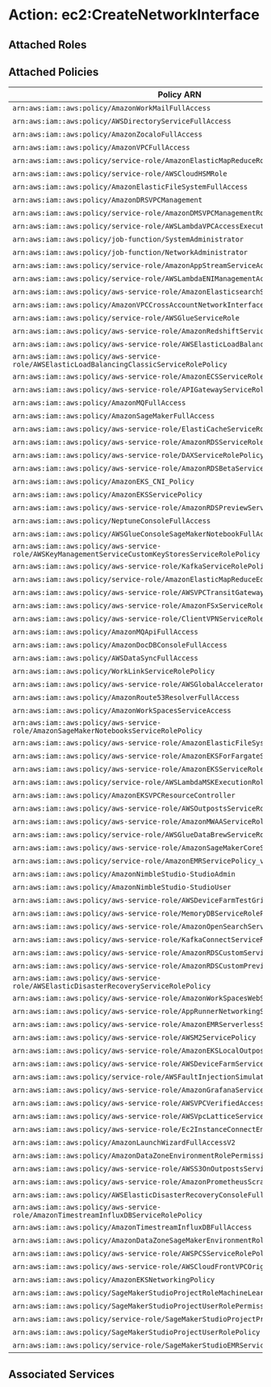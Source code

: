 # Action: ec2:CreateNetworkInterface

## Attached Roles

## Attached Policies

| Policy ARN | Policy Name |
|------------|-------------|
| `arn:aws:iam::aws:policy/AmazonWorkMailFullAccess` | [AmazonWorkMailFullAccess](../policies.md#amazonworkmailfullaccess) |
| `arn:aws:iam::aws:policy/AWSDirectoryServiceFullAccess` | [AWSDirectoryServiceFullAccess](../policies.md#awsdirectoryservicefullaccess) |
| `arn:aws:iam::aws:policy/AmazonZocaloFullAccess` | [AmazonZocaloFullAccess](../policies.md#amazonzocalofullaccess) |
| `arn:aws:iam::aws:policy/AmazonVPCFullAccess` | [AmazonVPCFullAccess](../policies.md#amazonvpcfullaccess) |
| `arn:aws:iam::aws:policy/service-role/AmazonElasticMapReduceRole` | [AmazonElasticMapReduceRole](../policies.md#amazonelasticmapreducerole) |
| `arn:aws:iam::aws:policy/service-role/AWSCloudHSMRole` | [AWSCloudHSMRole](../policies.md#awscloudhsmrole) |
| `arn:aws:iam::aws:policy/AmazonElasticFileSystemFullAccess` | [AmazonElasticFileSystemFullAccess](../policies.md#amazonelasticfilesystemfullaccess) |
| `arn:aws:iam::aws:policy/AmazonDRSVPCManagement` | [AmazonDRSVPCManagement](../policies.md#amazondrsvpcmanagement) |
| `arn:aws:iam::aws:policy/service-role/AmazonDMSVPCManagementRole` | [AmazonDMSVPCManagementRole](../policies.md#amazondmsvpcmanagementrole) |
| `arn:aws:iam::aws:policy/service-role/AWSLambdaVPCAccessExecutionRole` | [AWSLambdaVPCAccessExecutionRole](../policies.md#awslambdavpcaccessexecutionrole) |
| `arn:aws:iam::aws:policy/job-function/SystemAdministrator` | [SystemAdministrator](../policies.md#systemadministrator) |
| `arn:aws:iam::aws:policy/job-function/NetworkAdministrator` | [NetworkAdministrator](../policies.md#networkadministrator) |
| `arn:aws:iam::aws:policy/service-role/AmazonAppStreamServiceAccess` | [AmazonAppStreamServiceAccess](../policies.md#amazonappstreamserviceaccess) |
| `arn:aws:iam::aws:policy/service-role/AWSLambdaENIManagementAccess` | [AWSLambdaENIManagementAccess](../policies.md#awslambdaenimanagementaccess) |
| `arn:aws:iam::aws:policy/aws-service-role/AmazonElasticsearchServiceRolePolicy` | [AmazonElasticsearchServiceRolePolicy](../policies.md#amazonelasticsearchservicerolepolicy) |
| `arn:aws:iam::aws:policy/AmazonVPCCrossAccountNetworkInterfaceOperations` | [AmazonVPCCrossAccountNetworkInterfaceOperations](../policies.md#amazonvpccrossaccountnetworkinterfaceoperations) |
| `arn:aws:iam::aws:policy/service-role/AWSGlueServiceRole` | [AWSGlueServiceRole](../policies.md#awsglueservicerole) |
| `arn:aws:iam::aws:policy/aws-service-role/AmazonRedshiftServiceLinkedRolePolicy` | [AmazonRedshiftServiceLinkedRolePolicy](../policies.md#amazonredshiftservicelinkedrolepolicy) |
| `arn:aws:iam::aws:policy/aws-service-role/AWSElasticLoadBalancingServiceRolePolicy` | [AWSElasticLoadBalancingServiceRolePolicy](../policies.md#awselasticloadbalancingservicerolepolicy) |
| `arn:aws:iam::aws:policy/aws-service-role/AWSElasticLoadBalancingClassicServiceRolePolicy` | [AWSElasticLoadBalancingClassicServiceRolePolicy](../policies.md#awselasticloadbalancingclassicservicerolepolicy) |
| `arn:aws:iam::aws:policy/aws-service-role/AmazonECSServiceRolePolicy` | [AmazonECSServiceRolePolicy](../policies.md#amazonecsservicerolepolicy) |
| `arn:aws:iam::aws:policy/aws-service-role/APIGatewayServiceRolePolicy` | [APIGatewayServiceRolePolicy](../policies.md#apigatewayservicerolepolicy) |
| `arn:aws:iam::aws:policy/AmazonMQFullAccess` | [AmazonMQFullAccess](../policies.md#amazonmqfullaccess) |
| `arn:aws:iam::aws:policy/AmazonSageMakerFullAccess` | [AmazonSageMakerFullAccess](../policies.md#amazonsagemakerfullaccess) |
| `arn:aws:iam::aws:policy/aws-service-role/ElastiCacheServiceRolePolicy` | [ElastiCacheServiceRolePolicy](../policies.md#elasticacheservicerolepolicy) |
| `arn:aws:iam::aws:policy/aws-service-role/AmazonRDSServiceRolePolicy` | [AmazonRDSServiceRolePolicy](../policies.md#amazonrdsservicerolepolicy) |
| `arn:aws:iam::aws:policy/aws-service-role/DAXServiceRolePolicy` | [DAXServiceRolePolicy](../policies.md#daxservicerolepolicy) |
| `arn:aws:iam::aws:policy/aws-service-role/AmazonRDSBetaServiceRolePolicy` | [AmazonRDSBetaServiceRolePolicy](../policies.md#amazonrdsbetaservicerolepolicy) |
| `arn:aws:iam::aws:policy/AmazonEKS_CNI_Policy` | [AmazonEKS_CNI_Policy](../policies.md#amazoneks_cni_policy) |
| `arn:aws:iam::aws:policy/AmazonEKSServicePolicy` | [AmazonEKSServicePolicy](../policies.md#amazoneksservicepolicy) |
| `arn:aws:iam::aws:policy/aws-service-role/AmazonRDSPreviewServiceRolePolicy` | [AmazonRDSPreviewServiceRolePolicy](../policies.md#amazonrdspreviewservicerolepolicy) |
| `arn:aws:iam::aws:policy/NeptuneConsoleFullAccess` | [NeptuneConsoleFullAccess](../policies.md#neptuneconsolefullaccess) |
| `arn:aws:iam::aws:policy/AWSGlueConsoleSageMakerNotebookFullAccess` | [AWSGlueConsoleSageMakerNotebookFullAccess](../policies.md#awsglueconsolesagemakernotebookfullaccess) |
| `arn:aws:iam::aws:policy/aws-service-role/AWSKeyManagementServiceCustomKeyStoresServiceRolePolicy` | [AWSKeyManagementServiceCustomKeyStoresServiceRolePolicy](../policies.md#awskeymanagementservicecustomkeystoresservicerolepolicy) |
| `arn:aws:iam::aws:policy/aws-service-role/KafkaServiceRolePolicy` | [KafkaServiceRolePolicy](../policies.md#kafkaservicerolepolicy) |
| `arn:aws:iam::aws:policy/service-role/AmazonElasticMapReduceEditorsRole` | [AmazonElasticMapReduceEditorsRole](../policies.md#amazonelasticmapreduceeditorsrole) |
| `arn:aws:iam::aws:policy/aws-service-role/AWSVPCTransitGatewayServiceRolePolicy` | [AWSVPCTransitGatewayServiceRolePolicy](../policies.md#awsvpctransitgatewayservicerolepolicy) |
| `arn:aws:iam::aws:policy/aws-service-role/AmazonFSxServiceRolePolicy` | [AmazonFSxServiceRolePolicy](../policies.md#amazonfsxservicerolepolicy) |
| `arn:aws:iam::aws:policy/aws-service-role/ClientVPNServiceRolePolicy` | [ClientVPNServiceRolePolicy](../policies.md#clientvpnservicerolepolicy) |
| `arn:aws:iam::aws:policy/AmazonMQApiFullAccess` | [AmazonMQApiFullAccess](../policies.md#amazonmqapifullaccess) |
| `arn:aws:iam::aws:policy/AmazonDocDBConsoleFullAccess` | [AmazonDocDBConsoleFullAccess](../policies.md#amazondocdbconsolefullaccess) |
| `arn:aws:iam::aws:policy/AWSDataSyncFullAccess` | [AWSDataSyncFullAccess](../policies.md#awsdatasyncfullaccess) |
| `arn:aws:iam::aws:policy/WorkLinkServiceRolePolicy` | [WorkLinkServiceRolePolicy](../policies.md#worklinkservicerolepolicy) |
| `arn:aws:iam::aws:policy/aws-service-role/AWSGlobalAcceleratorSLRPolicy` | [AWSGlobalAcceleratorSLRPolicy](../policies.md#awsglobalacceleratorslrpolicy) |
| `arn:aws:iam::aws:policy/AmazonRoute53ResolverFullAccess` | [AmazonRoute53ResolverFullAccess](../policies.md#amazonroute53resolverfullaccess) |
| `arn:aws:iam::aws:policy/AmazonWorkSpacesServiceAccess` | [AmazonWorkSpacesServiceAccess](../policies.md#amazonworkspacesserviceaccess) |
| `arn:aws:iam::aws:policy/aws-service-role/AmazonSageMakerNotebooksServiceRolePolicy` | [AmazonSageMakerNotebooksServiceRolePolicy](../policies.md#amazonsagemakernotebooksservicerolepolicy) |
| `arn:aws:iam::aws:policy/aws-service-role/AmazonElasticFileSystemServiceRolePolicy` | [AmazonElasticFileSystemServiceRolePolicy](../policies.md#amazonelasticfilesystemservicerolepolicy) |
| `arn:aws:iam::aws:policy/aws-service-role/AmazonEKSForFargateServiceRolePolicy` | [AmazonEKSForFargateServiceRolePolicy](../policies.md#amazoneksforfargateservicerolepolicy) |
| `arn:aws:iam::aws:policy/aws-service-role/AmazonEKSServiceRolePolicy` | [AmazonEKSServiceRolePolicy](../policies.md#amazoneksservicerolepolicy) |
| `arn:aws:iam::aws:policy/service-role/AWSLambdaMSKExecutionRole` | [AWSLambdaMSKExecutionRole](../policies.md#awslambdamskexecutionrole) |
| `arn:aws:iam::aws:policy/AmazonEKSVPCResourceController` | [AmazonEKSVPCResourceController](../policies.md#amazoneksvpcresourcecontroller) |
| `arn:aws:iam::aws:policy/aws-service-role/AWSOutpostsServiceRolePolicy` | [AWSOutpostsServiceRolePolicy](../policies.md#awsoutpostsservicerolepolicy) |
| `arn:aws:iam::aws:policy/aws-service-role/AmazonMWAAServiceRolePolicy` | [AmazonMWAAServiceRolePolicy](../policies.md#amazonmwaaservicerolepolicy) |
| `arn:aws:iam::aws:policy/service-role/AWSGlueDataBrewServiceRole` | [AWSGlueDataBrewServiceRole](../policies.md#awsgluedatabrewservicerole) |
| `arn:aws:iam::aws:policy/aws-service-role/AmazonSageMakerCoreServiceRolePolicy` | [AmazonSageMakerCoreServiceRolePolicy](../policies.md#amazonsagemakercoreservicerolepolicy) |
| `arn:aws:iam::aws:policy/service-role/AmazonEMRServicePolicy_v2` | [AmazonEMRServicePolicy_v2](../policies.md#amazonemrservicepolicy_v2) |
| `arn:aws:iam::aws:policy/AmazonNimbleStudio-StudioAdmin` | [AmazonNimbleStudio-StudioAdmin](../policies.md#amazonnimblestudio-studioadmin) |
| `arn:aws:iam::aws:policy/AmazonNimbleStudio-StudioUser` | [AmazonNimbleStudio-StudioUser](../policies.md#amazonnimblestudio-studiouser) |
| `arn:aws:iam::aws:policy/aws-service-role/AWSDeviceFarmTestGridServiceRolePolicy` | [AWSDeviceFarmTestGridServiceRolePolicy](../policies.md#awsdevicefarmtestgridservicerolepolicy) |
| `arn:aws:iam::aws:policy/aws-service-role/MemoryDBServiceRolePolicy` | [MemoryDBServiceRolePolicy](../policies.md#memorydbservicerolepolicy) |
| `arn:aws:iam::aws:policy/aws-service-role/AmazonOpenSearchServiceRolePolicy` | [AmazonOpenSearchServiceRolePolicy](../policies.md#amazonopensearchservicerolepolicy) |
| `arn:aws:iam::aws:policy/aws-service-role/KafkaConnectServiceRolePolicy` | [KafkaConnectServiceRolePolicy](../policies.md#kafkaconnectservicerolepolicy) |
| `arn:aws:iam::aws:policy/aws-service-role/AmazonRDSCustomServiceRolePolicy` | [AmazonRDSCustomServiceRolePolicy](../policies.md#amazonrdscustomservicerolepolicy) |
| `arn:aws:iam::aws:policy/aws-service-role/AmazonRDSCustomPreviewServiceRolePolicy` | [AmazonRDSCustomPreviewServiceRolePolicy](../policies.md#amazonrdscustompreviewservicerolepolicy) |
| `arn:aws:iam::aws:policy/aws-service-role/AWSElasticDisasterRecoveryServiceRolePolicy` | [AWSElasticDisasterRecoveryServiceRolePolicy](../policies.md#awselasticdisasterrecoveryservicerolepolicy) |
| `arn:aws:iam::aws:policy/aws-service-role/AmazonWorkSpacesWebServiceRolePolicy` | [AmazonWorkSpacesWebServiceRolePolicy](../policies.md#amazonworkspaceswebservicerolepolicy) |
| `arn:aws:iam::aws:policy/aws-service-role/AppRunnerNetworkingServiceRolePolicy` | [AppRunnerNetworkingServiceRolePolicy](../policies.md#apprunnernetworkingservicerolepolicy) |
| `arn:aws:iam::aws:policy/aws-service-role/AmazonEMRServerlessServiceRolePolicy` | [AmazonEMRServerlessServiceRolePolicy](../policies.md#amazonemrserverlessservicerolepolicy) |
| `arn:aws:iam::aws:policy/aws-service-role/AWSM2ServicePolicy` | [AWSM2ServicePolicy](../policies.md#awsm2servicepolicy) |
| `arn:aws:iam::aws:policy/aws-service-role/AmazonEKSLocalOutpostServiceRolePolicy` | [AmazonEKSLocalOutpostServiceRolePolicy](../policies.md#amazonekslocaloutpostservicerolepolicy) |
| `arn:aws:iam::aws:policy/aws-service-role/AWSDeviceFarmServiceRolePolicy` | [AWSDeviceFarmServiceRolePolicy](../policies.md#awsdevicefarmservicerolepolicy) |
| `arn:aws:iam::aws:policy/service-role/AWSFaultInjectionSimulatorNetworkAccess` | [AWSFaultInjectionSimulatorNetworkAccess](../policies.md#awsfaultinjectionsimulatornetworkaccess) |
| `arn:aws:iam::aws:policy/aws-service-role/AmazonGrafanaServiceLinkedRolePolicy` | [AmazonGrafanaServiceLinkedRolePolicy](../policies.md#amazongrafanaservicelinkedrolepolicy) |
| `arn:aws:iam::aws:policy/aws-service-role/AWSVPCVerifiedAccessServiceRolePolicy` | [AWSVPCVerifiedAccessServiceRolePolicy](../policies.md#awsvpcverifiedaccessservicerolepolicy) |
| `arn:aws:iam::aws:policy/aws-service-role/AWSVpcLatticeServiceRolePolicy` | [AWSVpcLatticeServiceRolePolicy](../policies.md#awsvpclatticeservicerolepolicy) |
| `arn:aws:iam::aws:policy/aws-service-role/Ec2InstanceConnectEndpoint` | [Ec2InstanceConnectEndpoint](../policies.md#ec2instanceconnectendpoint) |
| `arn:aws:iam::aws:policy/AmazonLaunchWizardFullAccessV2` | [AmazonLaunchWizardFullAccessV2](../policies.md#amazonlaunchwizardfullaccessv2) |
| `arn:aws:iam::aws:policy/AmazonDataZoneEnvironmentRolePermissionsBoundary` | [AmazonDataZoneEnvironmentRolePermissionsBoundary](../policies.md#amazondatazoneenvironmentrolepermissionsboundary) |
| `arn:aws:iam::aws:policy/aws-service-role/AWSS3OnOutpostsServiceRolePolicy` | [AWSS3OnOutpostsServiceRolePolicy](../policies.md#awss3onoutpostsservicerolepolicy) |
| `arn:aws:iam::aws:policy/aws-service-role/AmazonPrometheusScraperServiceRolePolicy` | [AmazonPrometheusScraperServiceRolePolicy](../policies.md#amazonprometheusscraperservicerolepolicy) |
| `arn:aws:iam::aws:policy/AWSElasticDisasterRecoveryConsoleFullAccess_v2` | [AWSElasticDisasterRecoveryConsoleFullAccess_v2](../policies.md#awselasticdisasterrecoveryconsolefullaccess_v2) |
| `arn:aws:iam::aws:policy/aws-service-role/AmazonTimestreamInfluxDBServiceRolePolicy` | [AmazonTimestreamInfluxDBServiceRolePolicy](../policies.md#amazontimestreaminfluxdbservicerolepolicy) |
| `arn:aws:iam::aws:policy/AmazonTimestreamInfluxDBFullAccess` | [AmazonTimestreamInfluxDBFullAccess](../policies.md#amazontimestreaminfluxdbfullaccess) |
| `arn:aws:iam::aws:policy/AmazonDataZoneSageMakerEnvironmentRolePermissionsBoundary` | [AmazonDataZoneSageMakerEnvironmentRolePermissionsBoundary](../policies.md#amazondatazonesagemakerenvironmentrolepermissionsboundary) |
| `arn:aws:iam::aws:policy/aws-service-role/AWSPCSServiceRolePolicy` | [AWSPCSServiceRolePolicy](../policies.md#awspcsservicerolepolicy) |
| `arn:aws:iam::aws:policy/aws-service-role/AWSCloudFrontVPCOriginServiceRolePolicy` | [AWSCloudFrontVPCOriginServiceRolePolicy](../policies.md#awscloudfrontvpcoriginservicerolepolicy) |
| `arn:aws:iam::aws:policy/AmazonEKSNetworkingPolicy` | [AmazonEKSNetworkingPolicy](../policies.md#amazoneksnetworkingpolicy) |
| `arn:aws:iam::aws:policy/SageMakerStudioProjectRoleMachineLearningPolicy` | [SageMakerStudioProjectRoleMachineLearningPolicy](../policies.md#sagemakerstudioprojectrolemachinelearningpolicy) |
| `arn:aws:iam::aws:policy/SageMakerStudioProjectUserRolePermissionsBoundary` | [SageMakerStudioProjectUserRolePermissionsBoundary](../policies.md#sagemakerstudioprojectuserrolepermissionsboundary) |
| `arn:aws:iam::aws:policy/service-role/SageMakerStudioProjectProvisioningRolePolicy` | [SageMakerStudioProjectProvisioningRolePolicy](../policies.md#sagemakerstudioprojectprovisioningrolepolicy) |
| `arn:aws:iam::aws:policy/SageMakerStudioProjectUserRolePolicy` | [SageMakerStudioProjectUserRolePolicy](../policies.md#sagemakerstudioprojectuserrolepolicy) |
| `arn:aws:iam::aws:policy/service-role/SageMakerStudioEMRServiceRolePolicy` | [SageMakerStudioEMRServiceRolePolicy](../policies.md#sagemakerstudioemrservicerolepolicy) |

## Associated Services

